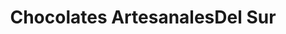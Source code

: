 ---
title: "Chocolates ArtesanalesDel Sur"
url: /junin-de-los-andes/chocolates-artesanalesdel-sur/
shop: chocolate
---